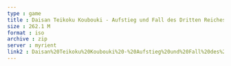 ```yaml
---
type : game
title : Daisan Teikoku Koubouki - Aufstieg und Fall des Dritten Reiches (Japan)
size : 262.1 M
format : iso
archive : zip
server : myrient
link2 : Daisan%20Teikoku%20Koubouki%20-%20Aufstieg%20und%20Fall%20des%20Dritten%20Reiches%20%28Japan%29
---
```

